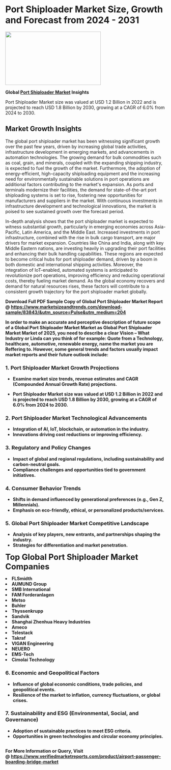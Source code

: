 <H1>Port Shiploader Market Size, Growth and Forecast from 2024 - 2031</H1><img class="aligncenter size-medium wp-image-584254" src="https://thirdeyenews.in/wp-content/uploads/2024/09/Global-Market-Research-300x168.jpeg" alt="" width="300" height="168" /><p><strong>Global&nbsp;<a href="https://www.marketsizeandtrends.com/download-sample/83843/&amp;utm_source=Pulse&amp;utm_medium=204">Port Shiploader Market</a> Insights</strong></p><p>Port Shiploader Market size was valued at USD 1.2 Billion in 2022 and is projected to reach USD 1.8 Billion by 2030, growing at a CAGR of 6.0% from 2024 to 2030.</p><p><h2>Market Growth Insights</h2> <p>The global port shiploader market has been witnessing significant growth over the past few years, driven by increasing global trade activities, infrastructure development in emerging markets, and advancements in automation technologies. The growing demand for bulk commodities such as coal, grain, and minerals, coupled with the expanding shipping industry, is expected to fuel the growth of the market. Furthermore, the adoption of energy-efficient, high-capacity shiploading equipment and the increasing need for environmentally sustainable solutions in port operations are additional factors contributing to the market's expansion. As ports and terminals modernize their facilities, the demand for state-of-the-art port shiploading systems is set to rise, fostering new opportunities for manufacturers and suppliers in the market. With continuous investments in infrastructure development and technological innovations, the market is poised to see sustained growth over the forecast period.</p> <p><strong></strong></p> <p>In-depth analysis shows that the port shiploader market is expected to witness substantial growth, particularly in emerging economies across Asia-Pacific, Latin America, and the Middle East. Increased investments in port infrastructure, combined with the rise in bulk cargo transport, are major drivers for market expansion. Countries like China and India, along with key Middle Eastern nations, are investing heavily in upgrading their port facilities and enhancing their bulk handling capabilities. These regions are expected to become critical hubs for port shiploader demand, driven by a boom in both domestic and international shipping activities. Moreover, the integration of IoT-enabled, automated systems is anticipated to revolutionize port operations, improving efficiency and reducing operational costs, thereby fueling market demand. As the global economy recovers and demand for natural resources rises, these factors will contribute to a consistent growth trajectory for the port shiploader market globally.</p> <p><strong></p><p><span class=""><strong>Download Full PDF Sample Copy of Global Port Shiploader Market Report</strong> @ <a href="https://www.marketsizeandtrends.com/download-sample/83843/&amp;utm_source=Pulse&amp;utm_medium=204" target="_blank">https://www.marketsizeandtrends.com/download-sample/83843/&amp;utm_source=Pulse&amp;utm_medium=204</a></span></p><p>In order to make an accurate and perceptive description of future scope of a Global&nbsp;Port Shiploader Market Market as Global&nbsp;Port Shiploader Market Market of 2025, you need to describe a clear Vision &ndash; What Industry or Linda can you think of for example: Quote from a Technology, healthcare, automotive, renewable energy, name the market you are Reffering to. However, some general trends and factors usually impact market reports and their future outlook include:</p><h3>1.&nbsp;<strong>Port Shiploader Market Growth Projections</strong></h3><ul><li>Examine market size trends, revenue estimates and CAGR (Compounded Annual Growth Rate) projections.</li><li><p>Port Shiploader Market size was valued at USD 1.2 Billion in 2022 and is projected to reach USD 1.8 Billion by 2030, growing at a CAGR of 6.0% from 2024 to 2030.</p></li></ul><h3>2.&nbsp;<strong>Port Shiploader Market Technological Advancements</strong></h3><ul><li>Integration of AI, IoT, blockchain, or automation in the industry.</li><li>Innovations driving cost reductions or improving efficiency.</li></ul><h3>3.&nbsp;<strong>Regulatory and Policy Changes</strong></h3><ul><li>Impact of global and regional regulations, including sustainability and carbon-neutral goals.</li><li>Compliance challenges and opportunities tied to government initiatives.</li></ul><h3>4.&nbsp;<strong>Consumer Behavior Trends</strong></h3><ul><li>Shifts in demand influenced by generational preferences (e.g., Gen Z, Millennials).</li><li>Emphasis on eco-friendly, ethical, or personalized products/services.</li></ul><h3>5.&nbsp;<strong>Global Port Shiploader Market Competitive Landscape</strong></h3><ul><li>Analysis of key players, new entrants, and partnerships shaping the industry.</li><li>Strategies for differentiation and market penetration.</li></ul><p data-pm-slice="1 1 []"><span style="color: inherit; font-family: inherit; font-size: 25px;">Top Global Port Shiploader Market Companies</span></p><div class="" data-test-id=""><p><li>FLSmidth</li><li> AUMUND Group</li><li> SMB International</li><li> FAM Forderanlagen</li><li> Metso</li><li> Buhler</li><li> Thyssenkrupp</li><li> Sandvik</li><li> Shanghai Zhenhua Heavy Industries</li><li> Ameco</li><li> Telestack</li><li> Takraf</li><li> VIGAN Engineering</li><li> NEUERO</li><li> EMS-Tech</li><li> Cimolai Technology</li></p></div><h3>6.&nbsp;<strong>Economic and Geopolitical Factors</strong></h3><ul><li>Influence of global economic conditions, trade policies, and geopolitical events.</li><li>Resilience of the market to inflation, currency fluctuations, or global crises.</li></ul><h3>7.&nbsp;<strong>Sustainability and ESG (Environmental, Social, and Governance)</strong></h3><ul><li>Adoption of sustainable practices to meet ESG criteria.</li><li>Opportunities in green technologies and circular economy principles.</li></ul><h2><strong style="font-size: 14px;">For More Information or Query, Visit @&nbsp;</strong><a style="background-color: #ffffff; font-size: 14px;" href="https://www.marketsizeandtrends.com/report/port-shiploader-market/" target="_blank">https://www.verifiedmarketreports.com/product/airport-passenger-boarding-bridge-market</a></h2>
